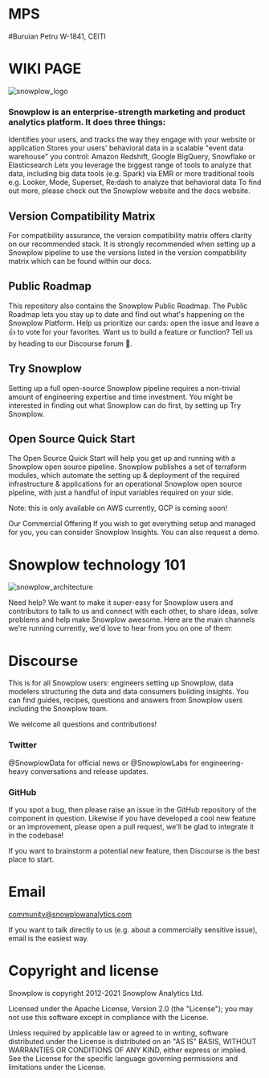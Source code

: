 # MPS
#Buruian Petru W-1841, CEITI


# WIKI PAGE
![snowplow_logo](https://user-images.githubusercontent.com/47256334/134467357-c62daebb-66bd-4f80-abe5-02c25608aa14.png)



### Snowplow is an enterprise-strength marketing and product analytics platform. It does three things:

Identifies your users, and tracks the way they engage with your website or application
Stores your users' behavioral data in a scalable "event data warehouse" you control: Amazon Redshift, Google BigQuery, Snowflake or Elasticsearch
Lets you leverage the biggest range of tools to analyze that data, including big data tools (e.g. Spark) via EMR or more traditional tools e.g. Looker, Mode, Superset, Re:dash to analyze that behavioral data
To find out more, please check out the Snowplow website and the docs website.

## Version Compatibility Matrix
For compatibility assurance, the version compatibility matrix offers clarity on our recommended stack. It is strongly recommended when setting up a Snowplow pipeline to use the versions listed in the version compatibility matrix which can be found within our docs.

## Public Roadmap
This repository also contains the Snowplow Public Roadmap. The Public Roadmap lets you stay up to date and find out what's happening on the Snowplow Platform. Help us prioritize our cards: open the issue and leave a 👍 to vote for your favorites. Want us to build a feature or function? Tell us by heading to our Discourse forum 💬.

## Try Snowplow
Setting up a full open-source Snowplow pipeline requires a non-trivial amount of engineering expertise and time investment. You might be interested in finding out what Snowplow can do first, by setting up Try Snowplow.

## Open Source Quick Start
The Open Source Quick Start will help you get up and running with a Snowplow open source pipeline. Snowplow publishes a set of terraform modules, which automate the setting up & deployment of the required infrastructure & applications for an operational Snowplow open source pipeline, with just a handful of input variables required on your side.

Note: this is only available on AWS currently, GCP is coming soon!

Our Commercial Offering
If you wish to get everything setup and managed for you, you can consider Snowplow Insights. You can also request a demo.


# Snowplow technology 101

![snowplow_architecture](https://user-images.githubusercontent.com/47256334/134467452-59ca03a8-2203-4417-86a6-f0dd11938153.png)

Need help?
We want to make it super-easy for Snowplow users and contributors to talk to us and connect with each other, to share ideas, solve problems and help make Snowplow awesome. Here are the main channels we're running currently, we'd love to hear from you on one of them:

# Discourse
This is for all Snowplow users: engineers setting up Snowplow, data modelers structuring the data and data consumers building insights. You can find guides, recipes, questions and answers from Snowplow users including the Snowplow team.

We welcome all questions and contributions!

### Twitter
@SnowplowData for official news or @SnowplowLabs for engineering-heavy conversations and release updates.

### GitHub
If you spot a bug, then please raise an issue in the GitHub repository of the component in question. Likewise if you have developed a cool new feature or an improvement, please open a pull request, we'll be glad to integrate it in the codebase!

If you want to brainstorm a potential new feature, then Discourse is the best place to start.

# Email
community@snowplowanalytics.com

If you want to talk directly to us (e.g. about a commercially sensitive issue), email is the easiest way.

# Copyright and license
Snowplow is copyright 2012-2021 Snowplow Analytics Ltd.

Licensed under the Apache License, Version 2.0 (the "License"); you may not use this software except in compliance with the License.

Unless required by applicable law or agreed to in writing, software distributed under the License is distributed on an "AS IS" BASIS, WITHOUT WARRANTIES OR CONDITIONS OF ANY KIND, either express or implied. See the License for the specific language governing permissions and limitations under the License.
